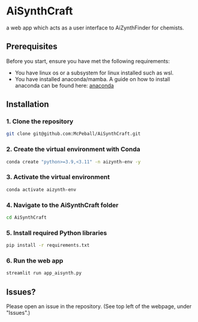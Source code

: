 # AiSynthCraft
a web app which acts as a user interface to AiZynthFinder for chemists.

## Prerequisites
Before you start, ensure you have met the following requirements:
* You have linux os or a subsystem for linux installed such as wsl.
* You have installed anaconda/mamba.
A guide on how to install anaconda can be found here: [anaconda](https://www.anaconda.com/)

## Installation
### 1. Clone the repository
```sh
git clone git@github.com:McPeball/AiSynthCraft.git
```

### 2. Create the virtual environment with Conda
```sh
conda create "python>=3.9,<3.11" -n aizynth-env -y
```

### 3. Activate the virtual environment
```sh
conda activate aizynth-env
```

### 4. Navigate to the AiSynthCraft folder
```sh
cd AiSynthCraft
```

### 5. Install required Python libraries
```sh
pip install -r requirements.txt
```

### 6. Run the web app
```sh
streamlit run app_aisynth.py
```

## Issues?
Please open an issue in the repository. (See top left of the webpage, under "Issues".)